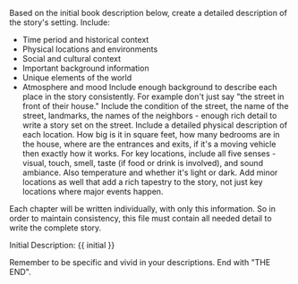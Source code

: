 Based on the initial book description below, create a detailed description of the story's setting. Include:
- Time period and historical context
- Physical locations and environments
- Social and cultural context
- Important background information
- Unique elements of the world
- Atmosphere and mood
Include enough background to describe each place in the story consistently. For example don't just say 
"the street in front of their house." Include the condition of the street, the name of the street, 
landmarks, the names of the neighbors - enough rich detail to write a story set on the street. 
Include a detailed physical description of each location. How big is it in square feet, how many bedrooms are in the house, 
where are the entrances and exits, if it's a moving vehicle then exactly how it works. 
For key locations, include all five senses - visual, touch, smell, taste (if food or drink is involved), and sound ambiance.
Also temperature and whether it's light or dark.
Add minor locations as well that add a rich tapestry to the story, not just key locations where major events happen.

Each chapter will be written individually, with only this information. So in order to maintain consistency, this
file must contain all needed detail to write the complete story.

Initial Description:
{{ initial }}

Remember to be specific and vivid in your descriptions. End with "THE END".
